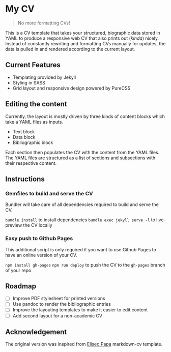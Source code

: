 # My CV

> No more formatting CVs!

This is a CV template that takes your structured, biographic data stored in YAML to produce a responsive web CV that also prints out (*kinda*) nicely. Instead of constantly rewriting and formatting CVs manually for updates, the data is pulled in and rendered according to the current layout.

## Current Features

- Templating provided by Jekyll
- Styling in SASS
- Grid layout and responsive design powered by PureCSS

## Editing the content

Currently, the layout is mostly driven by three kinds of content blocks which take a YAML files as inputs.

- Text block
- Data block
- Bibliographic block

Each section then populates the CV with the content from the YAML files. The YAML files are structured as a list of sections and subsections with their respective content.

## Instructions

### Gemfiles to build and serve the CV

Bundler will take care of all dependencies required to build and serve the CV.

`bundle install` to install dependencies
`bundle exec jekyll serve -l` to live-preview the CV locally

### Easy push to Github Pages

This additional script is only required if you want to use Github Pages to have an online version of your CV.

`npm install gh-pages`
`npm run deploy` to push the CV to the `gh-pages` branch of your repo

## Roadmap

- [ ] Improve PDF stylesheet for printed versions
- [ ] Use pandoc to render the bibliographic entries
- [ ] Improve the layouting templates to make it easier to edit content
- [ ] Add second layout for a non-academic CV

## Acknowledgement

The original version was inspired from [Eliseo Papa](https://elipapa.github.io) markdown-cv template.